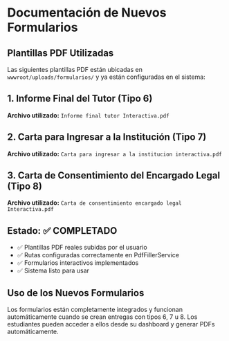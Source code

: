 # Documentación de Nuevos Formularios

## Plantillas PDF Utilizadas

Las siguientes plantillas PDF están ubicadas en `wwwroot/uploads/formularios/` y ya están configuradas en el sistema:

## 1. Informe Final del Tutor (Tipo 6)
**Archivo utilizado:** `Informe final tutor Interactiva.pdf`

## 2. Carta para Ingresar a la Institución (Tipo 7)
**Archivo utilizado:** `Carta para ingresar a la institucion interactiva.pdf`

## 3. Carta de Consentimiento del Encargado Legal (Tipo 8)
**Archivo utilizado:** `Carta de consentimiento encargado legal Interactiva.pdf`

## Estado: ✅ COMPLETADO

- ✅ Plantillas PDF reales subidas por el usuario
- ✅ Rutas configuradas correctamente en PdfFillerService
- ✅ Formularios interactivos implementados
- ✅ Sistema listo para usar

## Uso de los Nuevos Formularios

Los formularios están completamente integrados y funcionan automáticamente cuando se crean entregas con tipos 6, 7 u 8. Los estudiantes pueden acceder a ellos desde su dashboard y generar PDFs automáticamente.

